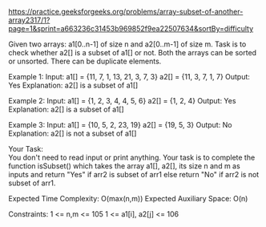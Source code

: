 https://practice.geeksforgeeks.org/problems/array-subset-of-another-array2317/1?page=1&sprint=a663236c31453b969852f9ea22507634&sortBy=difficulty

Given two arrays: a1[0..n-1] of size n and a2[0..m-1] of size m. Task is to check whether a2[] is a subset of a1[] or not. Both the arrays can be sorted or unsorted. There can be duplicate elements.
 

Example 1:
Input:
a1[] = {11, 7, 1, 13, 21, 3, 7, 3}
a2[] = {11, 3, 7, 1, 7}
Output:
Yes
Explanation:
a2[] is a subset of a1[]

Example 2:
Input:
a1[] = {1, 2, 3, 4, 4, 5, 6}
a2[] = {1, 2, 4}
Output:
Yes
Explanation:
a2[] is a subset of a1[]

Example 3:
Input:
a1[] = {10, 5, 2, 23, 19}
a2[] = {19, 5, 3}
Output:
No
Explanation:
a2[] is not a subset of a1[]
 

Your Task:  
You don't need to read input or print anything. Your task is to complete the function isSubset() which takes the array a1[], a2[], its size n and m as inputs and return "Yes" if arr2 is subset of arr1 else return "No" if arr2 is not subset of arr1.

 

Expected Time Complexity: O(max(n,m))
Expected Auxiliary Space: O(n)

Constraints:
1 <= n,m <= 105
1 <= a1[i], a2[j] <= 106

